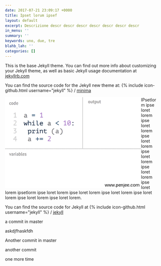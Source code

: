 ```yaml
---
date: 2017-07-21 23:09:17 +0000
title: Ipset lorum ipsef
layout: default
excerpt: Descrizione descr descr descr descr descr descr descr
in_menu: ''
summary: ''
keywords: uno, due, tre
blahb_lah: ''
categories: []
---
```

This is the base Jekyll theme. You can find out more info about customizing your Jekyll theme, as well as basic Jekyll usage documentation at [jekyllrb.com](http://jekyllrb.com/)

You can find the source code for the Jekyll new theme at:
{% include icon-github.html username="jekyll" %} /
[minima](https://github.com/jekyll/minima)

<img src="/forestryio/images/top-5-programming-animated-gifs_demonstration-of-while-loop-animation_logo.gif" align="left">

IPsetlorm ipse loret lorem ipse loret lorem ipse loret lorem ipse loret lorem ipse loret lorem ipse loret lorem ipsetlorm ipse loret lorem ipse loret lorem ipse loret lorem ipse loret lorem ipse loret lorem ipse loret lorem.

You can find the source code for Jekyll at
{% include icon-github.html username="jekyll" %} /
[jekyll](https://github.com/jekyll/jekyll)

a commit in master

askdjfhaskfdh

Another commit in master

another commit

one more time